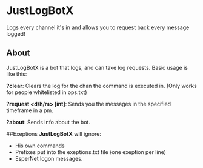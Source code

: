 # JustLogBotX
Logs every channel it's in and allows you to request back every message logged!

## About
JustLogBotX is a bot that logs, and can take log requests.
Basic usage is like this:

**?clear**: Clears the log for the chan the command is executed in. (Only works for people whitelisted in ops.txt)

**?request <d/h/m> [int]**: Sends you the messages in the specified timeframe in a pm.

**?about**: Sends info about the bot.

##Exeptions
**JustLogBotX** will ignore:
* His own commands
* Prefixes put into the exeptions.txt file (one exeption per line)
* EsperNet logon messages.
